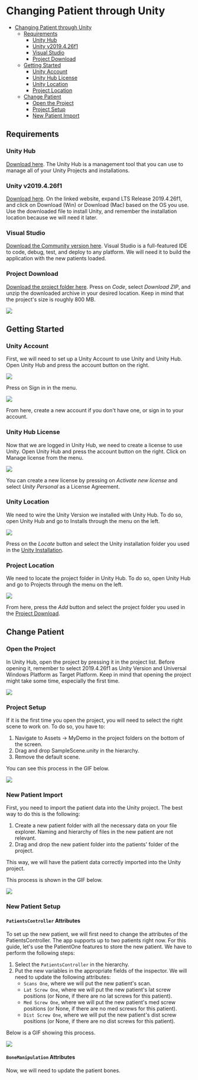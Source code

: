 # Changing Patient through Unity

- [Changing Patient through Unity](#changing-patient-through-unity)
    - [Requirements](#requirements)
        - [Unity Hub](#unity-hub)
        - [Unity v2019.4.26f1](#unity-v2019426f1)
        - [Visual Studio](#visual-studio)
        - [Project Download](#project-download)
    - [Getting Started](#getting-started)
        - [Unity Account](#unity-account)
        - [Unity Hub License](#unity-hub-license)
        - [Unity Location](#unity-location)
        - [Project Location](#project-location)
    - [Change Patient](#change-patient)
        - [Open the Project](#open-the-project)
        - [Project Setup](#project-setup)
        - [New Patient Import](#new-patient-import)

## Requirements

### Unity Hub
[Download here](https://unity3d.com/get-unity/download). The Unity Hub is a management tool that you can use to manage all of your Unity Projects and installations.

### Unity v2019.4.26f1
[Download here](https://unity3d.com/unity/qa/lts-releases?version=2019.4). On the linked website, expand LTS Release 2019.4.26f1, and click on Download (Win) or Download (Mac) based on the OS you use. Use the downloaded file to install Unity, and remember the installation location because we will need it later.

### Visual Studio
[Download the Community version here](https://visualstudio.microsoft.com/). Visual Studio is a full-featured IDE to code, debug, test, and deploy to any platform. We will need it to build the application with the new patients loaded.

### Project Download
[Download the project folder here](https://github.com/daniCh8/mixed-reality-surgery-assistance-2020). Press on *Code*, select *Download ZIP*, and unzip the downloaded archive in your desired location. Keep in mind that the project's size is roughly 800 MB.

![](./pictures/change-patient-guide/000.png)

## Getting Started

### Unity Account

First, we will need to set up a Unity Account to use Unity and Unity Hub. Open Unity Hub and press the account button on the right. 

![](./pictures/change-patient-guide/001.png)

Press on Sign in in the menu. 

![](./pictures/change-patient-guide/002.png)

From here, create a new account if you don't have one, or sign in to your account.

### Unity Hub License

Now that we are logged in Unity Hub, we need to create a license to use Unity. Open Unity Hub and press the account button on the right. Click on Manage license from the menu.

![](./pictures/change-patient-guide/003.png)

You can create a new license by pressing on *Activate new license* and select *Unity Personal* as a License Agreement.

### Unity Location

We need to wire the Unity Version we installed with Unity Hub. To do so, open Unity Hub and go to Installs through the menu on the left.

![](./pictures/change-patient-guide/004.png)

Press on the *Locate* button and select the Unity installation folder you used in the [Unity Installation](#unity-v2019426f1).

### Project Location

We need to locate the project folder in Unity Hub. To do so, open Unity Hub and go to Projects through the menu on the left.

![](./pictures/change-patient-guide/005.png)

From here, press the *Add* button and select the project folder you used in the [Project Download](#project-download).

## Change Patient

### Open the Project

In Unity Hub, open the project by pressing it in the project list. Before opening it, remember to select 2019.4.26f1 as Unity Version and Universal Windows Platform as Target Platform. Keep in mind that opening the project might take some time, especially the first time.

![](./pictures/change-patient-guide/006.png)

### Project Setup

If it is the first time you open the project, you will need to select the right scene to work on. To do so, you have to:

1. Navigate to Assets -> MyDemo in the project folders on the bottom of the screen.
2. Drag and drop SampleScene.unity in the hierarchy.
3. Remove the default scene.

You can see this process in the GIF below.

![](./pictures/change-patient-guide/007.gif)

### New Patient Import

First, you need to import the patient data into the Unity project. The best way to do this is the following:

1. Create a new patient folder with all the necessary data on your file explorer. Naming and hierarchy of files in the new patient are not relevant.
2. Drag and drop the new patient folder into the patients' folder of the project.

This way, we will have the patient data correctly imported into the Unity project.

This process is shown in the GIF below.

![](./pictures/change-patient-guide/008.gif)

### New Patient Setup

#### `PatientsController` Attributes

To set up the new patient, we will first need to change the attributes of the PatientsController. The app supports up to two patients right now. For this guide, let's use the PatientOne features to store the new patient. We have to perform the following steps: 

1. Select the `PatientsController` in the hierarchy.
2. Put the new variables in the appropriate fields of the inspector. We will need to update the following attributes:
    - `Scans One`, where we will put the new patient's scan.
    - `Lat Screw One`, where we will put the new patient's lat screw positions (or None, if there are no lat screws for this patient).
    - `Med Screw One`, where we will put the new patient's med screw positions (or None, if there are no med screws for this patient).
    - `Dist Screw One`, where we will put the new patient's dist screw positions (or None, if there are no dist screws for this patient).

Below is a GIF showing this process.

![](./pictures/change-patient-guide/009.gif)

#### `BoneManipulation` Attributes

Now, we will need to update the patient bones.